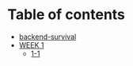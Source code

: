 # Table of contents

* [backend-survival](README.md)
* [WEEK 1](week-1/README.md)
  * [1-1](week-1/1-1.md)
